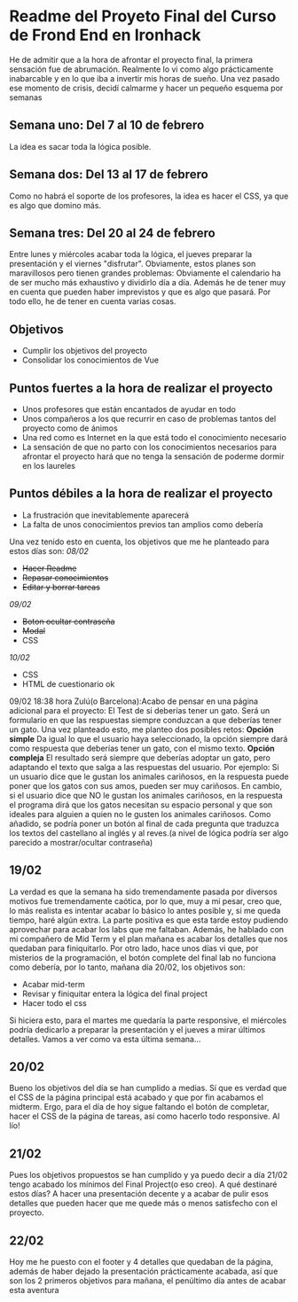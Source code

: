 <h1>Readme del Proyeto Final del Curso de Frond End en Ironhack</h1>
He de admitir que a la hora de afrontar el proyecto final, la primera sensación fue de abrumación. Realmente lo vi como algo prácticamente inabarcable y en lo que iba a invertir mis horas de sueño.
Una vez pasado ese momento de crisis, decidí calmarme y hacer un pequeño esquema por semanas
<h2>Semana uno: Del 7 al 10 de febrero</h2>
La idea es sacar toda la lógica posible.
<h2>Semana dos: Del 13 al 17 de febrero</h2>
Como no habrá el soporte de los profesores, la idea es hacer el CSS, ya que es algo que domino más.
<h2>Semana tres: Del 20 al 24 de febrero</h2>
Entre lunes y miércoles acabar toda la lógica, el jueves preparar la presentación y el viernes "disfrutar".
Obviamente, estos planes son maravillosos pero tienen grandes problemas: Obviamente el calendario ha de ser mucho más exhaustivo y dividirlo día a día. Además he de tener muy en cuenta que pueden haber imprevistos y que es algo que pasará.
Por todo ello, he de tener en cuenta varias cosas.
<h2>Objetivos</h2>
<ul>
  <li>Cumplir los objetivos del proyecto</li>
  <li>Consolidar los conocimientos de Vue</li>
</ul>
<h2>Puntos fuertes a la hora de realizar el proyecto</h2>
<ul>
  <li>Unos profesores que están encantados de ayudar en todo</li>
  <li>Unos compañeros a los que recurrir en caso de problemas tantos del proyecto como de ánimos</li>
  <li>Una red como es Internet en la que está todo el conocimiento necesario</li>
   <li>La sensación de que no parto con los conocimientos necesarios para afrontar el proyecto hará que no tenga la sensación de poderme dormir en los laureles</li>
  </ul>
  <h2>Puntos débiles a la hora de realizar el proyecto</h2>
  <ul>
  <li>La frustración que inevitablemente aparecerá</li>
  <li>La falta de unos conocimientos previos tan amplios como debería</li>
</ul>
Una vez tenido esto en cuenta, los objetivos que me he planteado para estos días son:
<em>08/02</em>
<ul>
  <li><del>Hacer Readme</del></li>
  <li><del>Repasar conocimientos</del></li>
  <li><del>Editar y borrar tareas</del></li>
  </ul>
  <em>09/02</em>
<ul>
  <li><del>Boton ocultar contraseña</del></li>
  <li><del>Modal</del></li>
  <li>CSS</li>
  </ul>
   <em>10/02</em>
<ul>
  <li>CSS</></li>
  <li>HTML de cuestionario ok</del></li>
  
  </ul>
  09/02 18:38 hora Zulú(o Barcelona):Acabo de pensar en una página adicional para el proyecto: El Test de si deberías tener un gato.
  Será un formulario en que las respuestas siempre conduzcan a que deberías tener un gato. Una vez planteado esto, me planteo dos posibles retos:
  <strong>Opción simple</strong>
Da igual lo que el usuario haya seleccionado, la opción siempre dará como respuesta que deberías tener un gato, con el mismo texto.
<strong>Opción compleja</strong>
El resultado será siempre que deberías adoptar un gato, pero adaptando el texto que salga a las respuestas del usuario. Por ejemplo: Si un usuario dice que le gustan los animales cariñosos, en la respuesta puede poner que los gatos con sus amos, pueden ser muy cariñosos. En cambio, si el usuario dice que NO le gustan los animales cariñosos, en la respuesta el programa dirá que los gatos necesitan su espacio personal y que son ideales para alguien a quien no le gusten los animales cariñosos.
Como añadido, se podría poner un botón al final de cada pregunta que traduzca los textos del castellano al inglés y al reves.(a nivel de lógica podría ser algo parecido a mostrar/ocultar contraseña)
<h2>19/02</h2>
La verdad es que la semana ha sido tremendamente pasada por diversos motivos fue tremendamente caótica, por lo que, muy a mi pesar, creo que, lo más realista es intentar acabar lo básico lo antes posible y, si me queda tiempo, haré algún extra. La parte positiva es que esta tarde estoy pudiendo aprovechar para acabar los labs que me faltaban. Además, he hablado con mi compañero de Mid Term y el plan mañana es acabar los detalles que nos quedaban para finiquitarlo.
Por otro lado, hace unos días vi que, por misterios de la programación, el botón complete del final lab no funciona como debería, por lo tanto, mañana día 20/02, los objetivos son:
<ul>
<li>Acabar mid-term</li>
<li>Revisar y finiquitar entera la lógica del final project</li>
<li>Hacer todo el css</li>
</ul>
Si hiciera esto, para el martes me quedaría la parte responsive, el miércoles podría dedicarlo a preparar la presentación y el jueves a mirar últimos detalles.
Vamos a ver como va esta última semana...
<h2>20/02</h2>
Bueno los objetivos del día se han cumplido a medias. Sí que es verdad que el CSS de la página principal está acabado y que por fin acabamos el midterm.
Ergo, para el día de hoy sigue faltando el botón de completar, hacer el CSS de la página de tareas, así como hacerlo todo responsive. Al lío! 
<h2>21/02</h2>
Pues los objetivos propuestos se han cumplido y ya puedo decir a día 21/02 tengo acabado los mínimos del Final Project(o eso creo). A qué destinaré estos días? A hacer una presentación decente y a acabar de pulir esos detalles que pueden hacer que me quede más o menos satisfecho con el proyecto.
<h2>22/02</h2>
Hoy me he puesto con el footer y 4 detalles que quedaban de la página, además de haber dejado la presentación prácticamente acabada, así que son los 2 primeros objetivos para mañana, el penúltimo día antes de acabar esta aventura 

